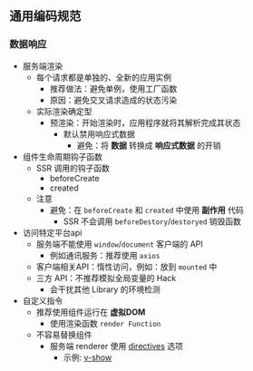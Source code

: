 ## 通用编码规范
### 数据响应
- 服务端渲染
  - 每个请求都是单独的、全新的应用实例
    - 推荐做法：避免单例，使用工厂函数
    - 原因：避免交叉请求造成的状态污染
  - 实际渲染确定型
    - 预渲染：开始渲染时，应用程序就将其解析完成其状态
      - 默认禁用响应式数据
        - 避免：将 **数据** 转换成 **响应式数据** 的开销
- 组件生命周期钩子函数
  - SSR 调用的钩子函数
    - beforeCreate
    - created
  - 注意
    - 避免：在 `beforeCreate` 和 `created` 中使用 **副作用** 代码
      - SSR 不会调用 `beforeDestory`/`destoryed` 销毁函数
- 访问特定平台api
  - 服务端不能使用 `window`/`document` 客户端的 API
    - 例如通讯服务：推荐使用 `axios`
  - 客户端相关API：惰性访问，例如：放到 `mounted` 中
  - 三方 API：不推荐模拟全局变量的 Hack
    - 会干扰其他 Library 的环境检测
- 自定义指令
  - 推荐使用组件运行在 **虚拟DOM**
    - 使用渲染函数 `render Function`
  - 不容易替换组件
    - 服务端 renderer 使用 [directives](https://ssr.vuejs.org/zh/api/#directives) 选项
      - 示例: [v-show](https://github.com/vuejs/vue/blob/dev/src/platforms/web/server/directives/show.js)
